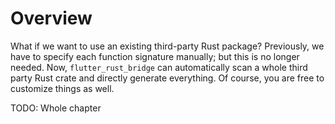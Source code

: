 # Overview

What if we want to use an existing third-party Rust package?
Previously, we have to specify each function signature manually; but this is no longer needed.
Now, `flutter_rust_bridge` can automatically scan a whole third party Rust crate and directly generate everything.
Of course, you are free to customize things as well.

TODO: Whole chapter
